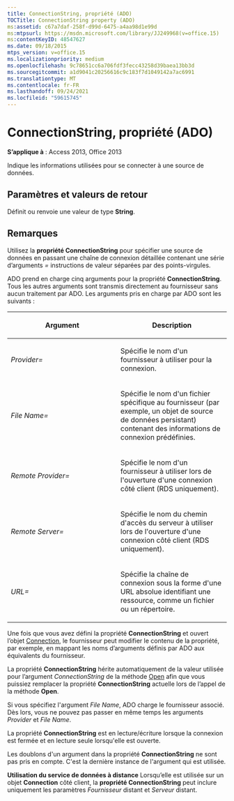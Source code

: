 ```yaml
---
title: ConnectionString, propriété (ADO)
TOCTitle: ConnectionString property (ADO)
ms:assetid: c67a7daf-258f-d99d-6475-a4aa98d1e99d
ms:mtpsurl: https://msdn.microsoft.com/library/JJ249968(v=office.15)
ms:contentKeyID: 48547627
ms.date: 09/18/2015
mtps_version: v=office.15
ms.localizationpriority: medium
ms.openlocfilehash: 9c78651cc6a706fdf3fecc43258d39baea13bb3d
ms.sourcegitcommit: a1d9041c20256616c9c183f7d1049142a7ac6991
ms.translationtype: MT
ms.contentlocale: fr-FR
ms.lasthandoff: 09/24/2021
ms.locfileid: "59615745"
---
```

# <a name="connectionstring-property-ado"></a>ConnectionString, propriété (ADO)


**S’applique à** : Access 2013, Office 2013

Indique les informations utilisées pour se connecter à une source de données.

## <a name="settings-and-return-values"></a>Paramètres et valeurs de retour

Définit ou renvoie une valeur de type **String**.

## <a name="remarks"></a>Remarques

Utilisez la **propriété ConnectionString** pour spécifier une source de données en passant une chaîne de connexion détaillée contenant une série d’arguments  *=* instructions de valeur séparées par des points-virgules.

ADO prend en charge cinq arguments pour la propriété **ConnectionString**. Tous les autres arguments sont transmis directement au fournisseur sans aucun traitement par ADO. Les arguments pris en charge par ADO sont les suivants :

<table>
<colgroup>
<col style="width: 50%" />
<col style="width: 50%" />
</colgroup>
<thead>
<tr class="header">
<th><p>Argument</p></th>
<th><p>Description</p></th>
</tr>
</thead>
<tbody>
<tr class="odd">
<td><p><em>Provider=</em></p></td>
<td><p>Spécifie le nom d'un fournisseur à utiliser pour la connexion.</p></td>
</tr>
<tr class="even">
<td><p><em>File Name=</em></p></td>
<td><p>Spécifie le nom d'un fichier spécifique au fournisseur (par exemple, un objet de source de données persistant) contenant des informations de connexion prédéfinies.</p></td>
</tr>
<tr class="odd">
<td><p><em>Remote Provider=</em></p></td>
<td><p>Spécifie le nom d'un fournisseur à utiliser lors de l'ouverture d'une connexion côté client (RDS uniquement).</p></td>
</tr>
<tr class="even">
<td><p><em>Remote Server=</em></p></td>
<td><p>Spécifie le nom du chemin d'accès du serveur à utiliser lors de l'ouverture d'une connexion côté client (RDS uniquement).</p></td>
</tr>
<tr class="odd">
<td><p><em>URL=</em></p></td>
<td><p>Spécifie la chaîne de connexion sous la forme d'une URL absolue identifiant une ressource, comme un fichier ou un répertoire.</p></td>
</tr>
</tbody>
</table>


Une fois que vous avez défini la propriété **ConnectionString** et ouvert l’objet [Connection](connection-object-ado.md), le fournisseur peut modifier le contenu de la propriété, par exemple, en mappant les noms d’arguments définis par ADO aux équivalents du fournisseur.

La propriété **ConnectionString** hérite automatiquement de la valeur utilisée pour l’argument *ConnectionString* de la méthode [Open](open-method-ado-connection.md) afin que vous puissiez remplacer la propriété **ConnectionString** actuelle lors de l’appel de la méthode **Open**.

Si vous spécifiez l'argument *File Name*, ADO charge le fournisseur associé. Dès lors, vous ne pouvez pas passer en même temps les arguments *Provider* et *File Name*.

La propriété **ConnectionString** est en lecture/écriture lorsque la connexion est fermée et en lecture seule lorsqu'elle est ouverte.

Les doublons d'un argument dans la propriété **ConnectionString** ne sont pas pris en compte. C'est la dernière instance de l'argument qui est utilisée.

**Utilisation du service de données à distance** Lorsqu’elle est utilisée sur un objet **Connection** côté client, la **propriété ConnectionString** peut inclure uniquement les paramètres *Fournisseur* distant et *Serveur* distant.

